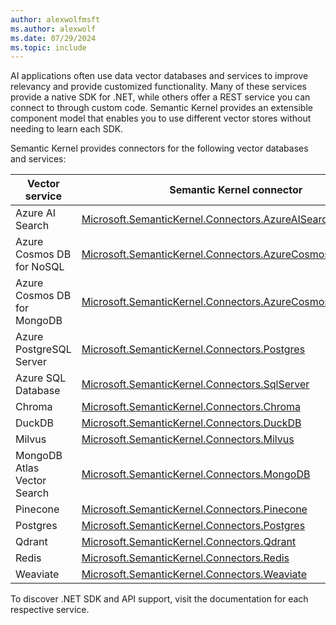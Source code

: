 ```yaml
---
author: alexwolfmsft
ms.author: alexwolf
ms.date: 07/29/2024
ms.topic: include
---
```


AI applications often use data vector databases and services to improve relevancy and provide customized functionality. Many of these services provide a native SDK for .NET, while others offer a REST service you can connect to through custom code. Semantic Kernel provides an extensible component model that enables you to use different vector stores without needing to learn each SDK.

Semantic Kernel provides connectors for the following vector databases and services:

| Vector service                | Semantic Kernel connector | .NET SDK |
|-------------------------------|---------------------------|----------|
| Azure AI Search               | [Microsoft.SemanticKernel.Connectors.AzureAISearch](https://www.nuget.org/packages/Microsoft.SemanticKernel.Connectors.AzureAISearch)        | [Azure.Search.Documents](https://www.nuget.org/packages/Azure.Search.Documents/)        |
| Azure Cosmos DB for NoSQL     | [Microsoft.SemanticKernel.Connectors.AzureCosmosDBNoSQL](https://www.nuget.org/packages/Microsoft.SemanticKernel.Connectors.AzureCosmosDBNoSQL)        | [Microsoft.Azure.Cosmos](https://www.nuget.org/packages/Microsoft.Azure.Cosmos/)        |
| Azure Cosmos DB for MongoDB   | [Microsoft.SemanticKernel.Connectors.AzureCosmosDBMongoDB](https://www.nuget.org/packages/Microsoft.SemanticKernel.Connectors.AzureCosmosDBMongoDB)        | [MongoDb.Driver](https://www.nuget.org/packages/MongoDB.Driver)        |
| Azure PostgreSQL Server       | [Microsoft.SemanticKernel.Connectors.Postgres](https://www.nuget.org/packages/Microsoft.SemanticKernel.Connectors.Postgres)                  | [Npgsql](https://www.nuget.org/packages/Npgsql/)        |
| Azure SQL Database            | [Microsoft.SemanticKernel.Connectors.SqlServer](https://www.nuget.org/packages/Microsoft.SemanticKernel.Connectors.SqlServer)                | [Microsoft.Data.SqlClient](https://www.nuget.org/packages/Microsoft.Data.SqlClient)        |
| Chroma                        | [Microsoft.SemanticKernel.Connectors.Chroma](https://www.nuget.org/packages/Microsoft.SemanticKernel.Connectors.Chroma)                        | [ChromaDB.Client](https://www.nuget.org/packages/ChromaDB.Client)        |
| DuckDB                        | [Microsoft.SemanticKernel.Connectors.DuckDB](https://www.nuget.org/packages/Microsoft.SemanticKernel.Connectors.DuckDB)                        | [DuckDB.NET.Data.Full](https://www.nuget.org/packages/DuckDB.NET.Data.Full)        |
| Milvus                        | [Microsoft.SemanticKernel.Connectors.Milvus](https://www.nuget.org/packages/Microsoft.SemanticKernel.Connectors.Milvus)                    | [Milvus.Client](https://www.nuget.org/packages/Milvus.Client)         |
| MongoDB Atlas Vector Search   | [Microsoft.SemanticKernel.Connectors.MongoDB](https://www.nuget.org/packages/Microsoft.SemanticKernel.Connectors.MongoDB)                 | [MongoDb.Driver](https://www.nuget.org/packages/MongoDB.Driver)       |
| Pinecone                      | [Microsoft.SemanticKernel.Connectors.Pinecone](https://www.nuget.org/packages/Microsoft.SemanticKernel.Connectors.Pinecone)            | [REST API](https://docs.pinecone.io/reference/api/introduction)       |
| Postgres                      | [Microsoft.SemanticKernel.Connectors.Postgres](https://www.nuget.org/packages/Microsoft.SemanticKernel.Connectors.Postgres)            | [Npgsql](https://www.nuget.org/packages/Npgsql/)        |
| Qdrant                        | [Microsoft.SemanticKernel.Connectors.Qdrant](https://www.nuget.org/packages/Microsoft.SemanticKernel.Connectors.Qdrant)               | [Qdrant.Client](https://www.nuget.org/packages/Qdrant.Client)         |
| Redis                         | [Microsoft.SemanticKernel.Connectors.Redis](https://www.nuget.org/packages/Microsoft.SemanticKernel.Connectors.Redis)                    |  [StackExchange.Redis](https://www.nuget.org/packages/StackExchange.Redis)       |
| Weaviate                      | [Microsoft.SemanticKernel.Connectors.Weaviate](https://www.nuget.org/packages/Microsoft.SemanticKernel.Connectors.Weaviate)            | [REST API](https://docs.weaviate.io/weaviate/api/rest)       |

To discover .NET SDK and API support, visit the documentation for each respective service.

